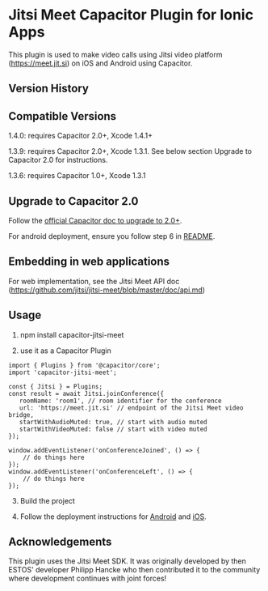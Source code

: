 # Jitsi Meet Capacitor Plugin for Ionic Apps

This plugin is used to make video calls using Jitsi video platform (https://meet.jit.si) on iOS and Android using Capacitor.

## Version History

## Compatible Versions

1.4.0: requires Capacitor 2.0+, Xcode 1.4.1+

1.3.9: requires Capacitor 2.0+, Xcode 1.3.1. See below section Upgrade to Capacitor 2.0 for instructions.

1.3.6: requires Capacitor 1.0+, Xcode 1.3.1

## Upgrade to Capacitor 2.0

Follow the [official Capacitor doc to upgrade to 2.0+](https://ionicframework.com/blog/announcing-capacitor-2-0/?utm_campaign=capacitor&utm_source=hs_email&utm_medium=email&utm_content=86094990&_hsenc=p2ANqtz-894lhie-saMpN3lq1GaI2aQiC9cBv-bvtZK-a9UyN5obOCgqkOxIb7yk1IRuJeK-LEsyKKqkZ3uxmmfV8nxqWzZZXInQ&_hsmi=86094990). 

For android deployment, ensure you follow step 6 in [README](android/README.md).

## Embedding in web applications
   
For web implementation, see the Jitsi Meet API doc (https://github.com/jitsi/jitsi-meet/blob/master/doc/api.md)

## Usage

1. npm install capacitor-jitsi-meet

2. use it as a Capacitor Plugin

```
import { Plugins } from '@capacitor/core';
import 'capacitor-jitsi-meet';

const { Jitsi } = Plugins;
const result = await Jitsi.joinConference({
   roomName: 'room1', // room identifier for the conference
   url: 'https://meet.jit.si' // endpoint of the Jitsi Meet video bridge,
   startWithAudioMuted: true, // start with audio muted
   startWithVideoMuted: false // start with video muted
});

window.addEventListener('onConferenceJoined', () => {
    // do things here
});
window.addEventListener('onConferenceLeft', () => {
    // do things here
});

```


3. Build the project

4. Follow the deployment instructions for [Android](android/README.md) and [iOS](ios/README.md).

## Acknowledgements

This plugin uses the Jitsi Meet SDK. It was originally developed by then ESTOS' developer Philipp Hancke who then contributed it to the community where development continues with joint forces!
